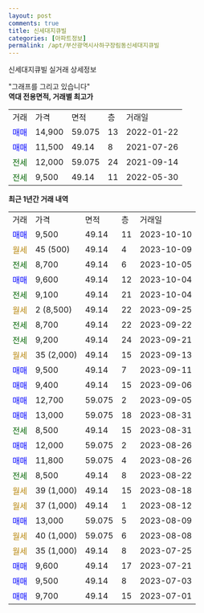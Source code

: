 ```yaml
---
layout: post
comments: true
title: 신세대지큐빌
categories: [아파트정보]
permalink: /apt/부산광역시사하구장림동신세대지큐빌
---
```


신세대지큐빌 실거래 상세정보

<script type="text/javascript">
  google.charts.load('current', {'packages':['line', 'corechart']});
  google.charts.setOnLoadCallback(drawChart);

  function drawChart() {
    var data = new google.visualization.DataTable();
    data.addColumn('date', '거래일');
    data.addColumn('number', "매매");
    data.addColumn('number', "전세");
    data.addColumn('number', "전매");

    data.addRows([[new Date(Date.parse("2023-10-10")), 9500, null, null], [new Date(Date.parse("2023-10-09")), null, null, null], [new Date(Date.parse("2023-10-05")), null, 8700, null], [new Date(Date.parse("2023-10-04")), 9600, null, null], [new Date(Date.parse("2023-10-04")), null, 9100, null], [new Date(Date.parse("2023-09-25")), null, null, null], [new Date(Date.parse("2023-09-22")), null, 8700, null], [new Date(Date.parse("2023-09-21")), null, 9200, null], [new Date(Date.parse("2023-09-13")), null, null, null], [new Date(Date.parse("2023-09-11")), 9500, null, null], [new Date(Date.parse("2023-09-06")), 9400, null, null], [new Date(Date.parse("2023-09-05")), 12700, null, null], [new Date(Date.parse("2023-08-31")), 13000, null, null], [new Date(Date.parse("2023-08-31")), null, 8500, null], [new Date(Date.parse("2023-08-26")), 12000, null, null], [new Date(Date.parse("2023-08-26")), 11800, null, null], [new Date(Date.parse("2023-08-22")), null, 8500, null], [new Date(Date.parse("2023-08-18")), null, null, null], [new Date(Date.parse("2023-08-12")), null, null, null], [new Date(Date.parse("2023-08-09")), 13000, null, null], [new Date(Date.parse("2023-08-08")), null, null, null], [new Date(Date.parse("2023-07-25")), null, null, null], [new Date(Date.parse("2023-07-21")), 9600, null, null], [new Date(Date.parse("2023-07-03")), 9500, null, null], [new Date(Date.parse("2023-07-01")), 9700, null, null]]);

    var options = {
      hAxis: {
        format: 'yyyy/MM/dd'
      },    
      lineWidth: 0,
      pointsVisible: true,    
      title: '최근 1년간 유형별 실거래가 분포',
      legend: { position: 'bottom' }
    };

    var formatter = new google.visualization.NumberFormat({pattern:'###,###'} );
    formatter.format(data, 1);
    formatter.format(data, 2);
    
    setTimeout(function() {
        var chart = new google.visualization.LineChart(document.getElementById('columnchart_material'));
        chart.draw(data, (options));
        document.getElementById('loading').style.display = 'none';
    }, 200);
  }
</script>


<div id="loading" style="z-index:20; display: block; margin-left: 0px">"그래프를 그리고 있습니다"</div>
<div id="columnchart_material" style="width: 95%; margin-left: 0px; display: block"></div>
<!-- contents start -->
<b>역대 전용면적, 거래별 최고가</b>
<table class="sortable">
    <tr>
      <td>거래</td>
      <td>가격</td>
      <td>면적</td>
      <td>층</td>
      <td>거래일</td>
    </tr>
        <tr>
          <td><a style="color: blue">매매</a></td>
          <td>14,900</td>
          <td>59.075</td>
          <td>13</td>
          <td>2022-01-22</td>
        </tr>            <tr>
          <td><a style="color: blue">매매</a></td>
          <td>11,500</td>
          <td>49.14</td>
          <td>8</td>
          <td>2021-07-26</td>
        </tr>        
        <tr>
              <td><a style="color: darkgreen">전세</a></td>
              <td>12,000</td>
              <td>59.075</td>
              <td>24</td>
              <td>2021-09-14</td>
            </tr>            <tr>
              <td><a style="color: darkgreen">전세</a></td>
              <td>9,500</td>
              <td>49.14</td>
              <td>11</td>
              <td>2022-05-30</td>
            </tr>        
    
</table>

<b>최근 1년간 거래 내역</b>

<table class="sortable">
    <tr>
      <td>거래</td>
      <td>가격</td>
      <td>면적</td>
      <td>층</td>
      <td>거래일</td>
    </tr>
    <tr>
      <td><a style="color: blue">매매</a></td>
      <td>9,500</td>
      <td>49.14</td>
      <td>11</td>
      <td>2023-10-10</td>
    </tr>          <tr>
      <td><a style="color: darkgoldenrod">월세</a></td>
      <td>45 (500)</td>
      <td>49.14</td>
      <td>4</td>
      <td>2023-10-09</td>
    </tr>          <tr>
      <td><a style="color: darkgreen">전세</a></td>
      <td>8,700</td>
      <td>49.14</td>
      <td>6</td>
      <td>2023-10-05</td>
    </tr>          <tr>
      <td><a style="color: blue">매매</a></td>
      <td>9,600</td>
      <td>49.14</td>
      <td>12</td>
      <td>2023-10-04</td>
    </tr>          <tr>
      <td><a style="color: darkgreen">전세</a></td>
      <td>9,100</td>
      <td>49.14</td>
      <td>21</td>
      <td>2023-10-04</td>
    </tr>          <tr>
      <td><a style="color: darkgoldenrod">월세</a></td>
      <td>2 (8,500)</td>
      <td>49.14</td>
      <td>22</td>
      <td>2023-09-25</td>
    </tr>          <tr>
      <td><a style="color: darkgreen">전세</a></td>
      <td>8,700</td>
      <td>49.14</td>
      <td>22</td>
      <td>2023-09-22</td>
    </tr>          <tr>
      <td><a style="color: darkgreen">전세</a></td>
      <td>9,200</td>
      <td>49.14</td>
      <td>24</td>
      <td>2023-09-21</td>
    </tr>          <tr>
      <td><a style="color: darkgoldenrod">월세</a></td>
      <td>35 (2,000)</td>
      <td>49.14</td>
      <td>15</td>
      <td>2023-09-13</td>
    </tr>          <tr>
      <td><a style="color: blue">매매</a></td>
      <td>9,500</td>
      <td>49.14</td>
      <td>7</td>
      <td>2023-09-11</td>
    </tr>          <tr>
      <td><a style="color: blue">매매</a></td>
      <td>9,400</td>
      <td>49.14</td>
      <td>15</td>
      <td>2023-09-06</td>
    </tr>          <tr>
      <td><a style="color: blue">매매</a></td>
      <td>12,700</td>
      <td>59.075</td>
      <td>2</td>
      <td>2023-09-05</td>
    </tr>          <tr>
      <td><a style="color: blue">매매</a></td>
      <td>13,000</td>
      <td>59.075</td>
      <td>18</td>
      <td>2023-08-31</td>
    </tr>          <tr>
      <td><a style="color: darkgreen">전세</a></td>
      <td>8,500</td>
      <td>49.14</td>
      <td>15</td>
      <td>2023-08-31</td>
    </tr>          <tr>
      <td><a style="color: blue">매매</a></td>
      <td>12,000</td>
      <td>59.075</td>
      <td>2</td>
      <td>2023-08-26</td>
    </tr>          <tr>
      <td><a style="color: blue">매매</a></td>
      <td>11,800</td>
      <td>59.075</td>
      <td>4</td>
      <td>2023-08-26</td>
    </tr>          <tr>
      <td><a style="color: darkgreen">전세</a></td>
      <td>8,500</td>
      <td>49.14</td>
      <td>8</td>
      <td>2023-08-22</td>
    </tr>          <tr>
      <td><a style="color: darkgoldenrod">월세</a></td>
      <td>39 (1,000)</td>
      <td>49.14</td>
      <td>15</td>
      <td>2023-08-18</td>
    </tr>          <tr>
      <td><a style="color: darkgoldenrod">월세</a></td>
      <td>37 (1,000)</td>
      <td>49.14</td>
      <td>1</td>
      <td>2023-08-12</td>
    </tr>          <tr>
      <td><a style="color: blue">매매</a></td>
      <td>13,000</td>
      <td>59.075</td>
      <td>5</td>
      <td>2023-08-09</td>
    </tr>          <tr>
      <td><a style="color: darkgoldenrod">월세</a></td>
      <td>40 (1,000)</td>
      <td>59.075</td>
      <td>6</td>
      <td>2023-08-08</td>
    </tr>          <tr>
      <td><a style="color: darkgoldenrod">월세</a></td>
      <td>35 (1,000)</td>
      <td>49.14</td>
      <td>8</td>
      <td>2023-07-25</td>
    </tr>          <tr>
      <td><a style="color: blue">매매</a></td>
      <td>9,600</td>
      <td>49.14</td>
      <td>17</td>
      <td>2023-07-21</td>
    </tr>          <tr>
      <td><a style="color: blue">매매</a></td>
      <td>9,500</td>
      <td>49.14</td>
      <td>8</td>
      <td>2023-07-03</td>
    </tr>          <tr>
      <td><a style="color: blue">매매</a></td>
      <td>9,700</td>
      <td>49.14</td>
      <td>15</td>
      <td>2023-07-01</td>
    </tr>      </table>
<!-- contents end -->    

